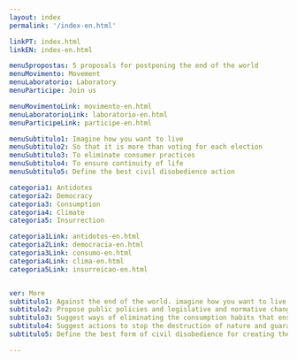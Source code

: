 ```yaml
---
layout: index
permalink: '/index-en.html'

linkPT: index.html
linkEN: index-en.html

menu5propostas: 5 proposals for postponing the end of the world
menuMovimento: Movement
menuLaboratorio: Laboratory
menuParticipe: Join us

menuMovimentoLink: movimento-en.html
menuLaboratorioLink: laboratorio-en.html
menuParticipeLink: participe-en.html 

menuSubtitulo1: Imagine how you want to live
menuSubtitulo2: So that it is more than voting for each election
menuSubtitulo3: To eliminate consumer practices
menuSubtitulo4: To ensure continuity of life
menuSubtitulo5: Define the best civil disobedience action

categoria1: Antidotes
categoria2: Democracy
categoria3: Consumption
categoria4: Climate
categoria5: Insurrection

categoria1Link: antidotos-en.html
categoria2Link: democracia-en.html
categoria3Link: consumo-en.html
categoria4Link: clima-en.html
categoria5Link: insurreicao-en.html


ver: More
subtitulo1: Against the end of the world. imagine how you want to live. (Dare! Dream, create, defy your own imagination.)
subtitulo2: Propose public policies and legislative and normative changes that will reduce racial, gender, and class inequalities and take democracy beyond the mere act of voting every election. (dare! and be objective.)
subtitulo3: Suggest ways of eliminating the consumption habits that enslave our species and others as well. (dare! and be specific.)
subtitulo4: Suggest actions to stop the destruction of nature and guarantee the continuity of all forms of life on the planet. (dare! and be a fighter.)
subtitulo5: Define the best form of civil disobedience for creating the future in which you want to live! (dare!)

---
```

